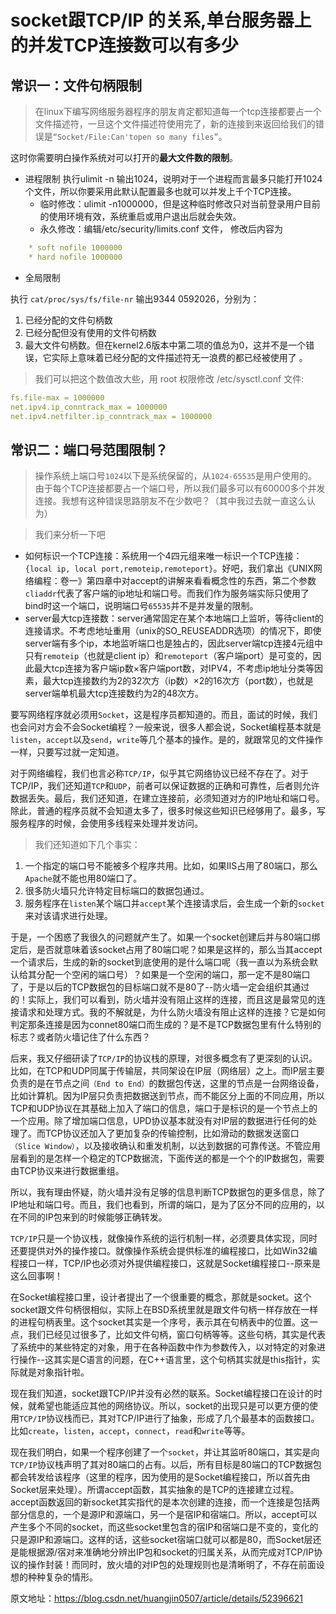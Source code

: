 # socket跟TCP/IP 的关系,单台服务器上的并发TCP连接数可以有多少

## 常识一：文件句柄限制

> 在linux下编写网络服务器程序的朋友肯定都知道每一个tcp连接都要占一个文件描述符，一旦这个文件描述符使用完了，新的连接到来返回给我们的错误是`“Socket/File:Can'topen so many files”`。

这时你需要明白操作系统对可以打开的**最大文件数的限制**。

- 进程限制 执行ulimit -n 输出1024，说明对于一个进程而言最多只能打开1024个文件，所以你要采用此默认配置最多也就可以并发上千个TCP连接。
    - 临时修改：ulimit -n1000000，但是这种临时修改只对当前登录用户目前的使用环境有效，系统重启或用户退出后就会失效。
    - 永久修改：编辑/etc/security/limits.conf 文件， 修改后内容为

```yml
    * soft nofile 1000000
    * hard nofile 1000000
```

- 全局限制

执行 `cat/proc/sys/fs/file-nr` 输出9344 0592026，分别为：

1. 已经分配的文件句柄数
2. 已经分配但没有使用的文件句柄数
3. 最大文件句柄数。但在kernel2.6版本中第二项的值总为0，这并不是一个错误，它实际上意味着已经分配的文件描述符无一浪费的都已经被使用了 。

> 我们可以把这个数值改大些，用 root 权限修改 /etc/sysctl.conf 文件:

```yml
fs.file-max = 1000000
net.ipv4.ip_conntrack_max = 1000000
net.ipv4.netfilter.ip_conntrack_max = 1000000
```

## 常识二：端口号范围限制？

> 操作系统上端口号`1024`以下是系统保留的，从`1024-65535`是用户使用的。由于每个TCP连接都要占一个端口号，所以我们最多可以有60000多个并发连接。我想有这种错误思路朋友不在少数吧？（其中我过去就一直这么认为）

> 我们来分析一下吧

- 如何标识一个TCP连接：系统用一个4四元组来唯一标识一个TCP连接：`{local ip, local port,remoteip,remoteport}`。好吧，我们拿出《UNIX网络编程：卷一》第四章中对accept的讲解来看看概念性的东西，第二个参数`cliaddr`代表了客户端的ip地址和端口号。而我们作为服务端实际只使用了bind时这一个端口，说明端口号`65535`并不是并发量的限制。
- server最大tcp连接数：server通常固定在某个本地端口上监听，等待client的连接请求。不考虑地址重用（unix的SO_REUSEADDR选项）的情况下，即使server端有多个ip，本地监听端口也是独占的，因此server端tcp连接4元组中只有`remoteip`（也就是client ip）和`remoteport`（客户端port）是可变的，因此最大tcp连接为客户端ip数×客户端port数，对IPV4，不考虑ip地址分类等因素，最大tcp连接数约为2的32次方（ip数）×2的16次方（port数），也就是server端单机最大tcp连接数约为2的48次方。

要写网络程序就必须用`Socket`，这是程序员都知道的。而且，面试的时候，我们也会问对方会不会Socket编程？一般来说，很多人都会说，Socket编程基本就是`listen`，`accept`以及`send`，`write`等几个基本的操作。是的，就跟常见的文件操作一样，只要写过就一定知道。

对于网络编程，我们也言必称`TCP/IP`，似乎其它网络协议已经不存在了。对于TCP/IP，我们还知道`TCP`和`UDP`，前者可以保证数据的正确和可靠性，后者则允许数据丢失。最后，我们还知道，在建立连接前，必须知道对方的IP地址和端口号。除此，普通的程序员就不会知道太多了，很多时候这些知识已经够用了。最多，写服务程序的时候，会使用多线程来处理并发访问。

> 我们还知道如下几个事实：

1. 一个指定的端口号不能被多个程序共用。比如，如果IIS占用了80端口，那么`Apache`就不能也用80端口了。
2. 很多防火墙只允许特定目标端口的数据包通过。
3. 服务程序在`listen`某个端口并`accept`某个连接请求后，会生成一个新的`socket`来对该请求进行处理。

于是，一个困惑了我很久的问题就产生了。如果一个socket创建后并与80端口绑定后，是否就意味着该socket占用了80端口呢？如果是这样的，那么当其accept一个请求后，生成的新的socket到底使用的是什么端口呢（我一直以为系统会默认给其分配一个空闲的端口号）？如果是一个空闲的端口，那一定不是80端口了，于是以后的TCP数据包的目标端口就不是80了--防火墙一定会组织其通过的！实际上，我们可以看到，防火墙并没有阻止这样的连接，而且这是最常见的连接请求和处理方式。我的不解就是，为什么防火墙没有阻止这样的连接？它是如何判定那条连接是因为connet80端口而生成的？是不是TCP数据包里有什么特别的标志？或者防火墙记住了什么东西？

后来，我又仔细研读了`TCP/IP`的协议栈的原理，对很多概念有了更深刻的认识。比如，在TCP和UDP同属于传输层，共同架设在IP层（网络层）之上。而IP层主要负责的是在节点之间`（End to End）`的数据包传送，这里的节点是一台网络设备，比如计算机。因为IP层只负责把数据送到节点，而不能区分上面的不同应用，所以TCP和UDP协议在其基础上加入了端口的信息，端口于是标识的是一个节点上的一个应用。除了增加端口信息，UPD协议基本就没有对IP层的数据进行任何的处理了。而TCP协议还加入了更加复杂的传输控制，比如滑动的数据发送窗口`（Slice Window）`，以及接收确认和重发机制，以达到数据的可靠传送。不管应用层看到的是怎样一个稳定的TCP数据流，下面传送的都是一个个的IP数据包，需要由TCP协议来进行数据重组。

所以，我有理由怀疑，防火墙并没有足够的信息判断TCP数据包的更多信息，除了IP地址和端口号。而且，我们也看到，所谓的端口，是为了区分不同的应用的，以在不同的IP包来到的时候能够正确转发。

`TCP/IP`只是一个协议栈，就像操作系统的运行机制一样，必须要具体实现，同时还要提供对外的操作接口。就像操作系统会提供标准的编程接口，比如Win32编程接口一样，TCP/IP也必须对外提供编程接口，这就是Socket编程接口--原来是这么回事啊！

在Socket编程接口里，设计者提出了一个很重要的概念，那就是socket。这个socket跟文件句柄很相似，实际上在BSD系统里就是跟文件句柄一样存放在一样的进程句柄表里。这个socket其实是一个序号，表示其在句柄表中的位置。这一点，我们已经见过很多了，比如文件句柄，窗口句柄等等。这些句柄，其实是代表了系统中的某些特定的对象，用于在各种函数中作为参数传入，以对特定的对象进行操作--这其实是C语言的问题，在C++语言里，这个句柄其实就是this指针，实际就是对象指针啦。

现在我们知道，socket跟TCP/IP并没有必然的联系。Socket编程接口在设计的时候，就希望也能适应其他的网络协议。所以，socket的出现只是可以更方便的使用`TCP/IP`协议栈而已，其对TCP/IP进行了抽象，形成了几个最基本的函数接口。比如`create`，`listen`，`accept`，`connect`，`read`和`write`等等。

现在我们明白，如果一个程序创建了一个`socket`，并让其监听80端口，其实是向`TCP/IP`协议栈声明了其对80端口的占有。以后，所有目标是80端口的TCP数据包都会转发给该程序（这里的程序，因为使用的是Socket编程接口，所以首先由Socket层来处理）。所谓accept函数，其实抽象的是TCP的连接建立过程。accept函数返回的新socket其实指代的是本次创建的连接，而一个连接是包括两部分信息的，一个是源IP和源端口，另一个是宿IP和宿端口。所以，accept可以产生多个不同的socket，而这些socket里包含的宿IP和宿端口是不变的，变化的只是源IP和源端口。这样的话，这些socket宿端口就可以都是80，而Socket层还是能根据源/宿对来准确地分辨出IP包和socket的归属关系，从而完成对TCP/IP协议的操作封装！而同时，放火墙的对IP包的处理规则也是清晰明了，不存在前面设想的种种复杂的情形。

原文地址：https://blog.csdn.net/huangjin0507/article/details/52396621